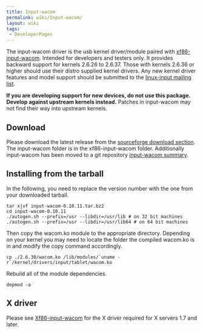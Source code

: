 ```yaml
---
title: Input-wacom
permalink: wiki/Input-wacom/
layout: wiki
tags:
 - DeveloperPages
---
```


The input-wacom driver is the usb kernel driver/module paired with
[xf86-input-wacom](xf86-input-wacom "wikilink"). Intended for developers
and testers only. It provides backward support for kernels 2.6.26 to
2.6.37. Those with kernels 2.6.36 or higher should use their distro
supplied kernel drivers. Any new kernel driver features and model
support should be submitted to the [linux-input mailing
list](https://patchwork.kernel.org/project/linux-input/).

**If you are developing support for new devices, do not use this
package. Develop against upstream kernels instead.** Patches in
input-wacom may not find their way into upstream kernels.

Download
--------

Please download the latest release from the [sourceforge download
section](https://sourceforge.net/projects/linuxwacom/files/xf86-input-wacom/input-wacom/).
The input-wacom folder is in the xf86-input-wacom folder. Additionally
input-wacom has been moved to a git repository [input-wacom
summary](http://linuxwacom.git.sourceforge.net/git/gitweb.cgi?p=linuxwacom/input-wacom;a=summary).

Installing from the tarball
---------------------------

In the following, you need to replace the version number with the one
from your downloaded tarball.

    tar xjvf input-wacom-0.10.11.tar.bz2
    cd input-wacom-0.10.11
    ./autogen.sh --prefix=/usr --libdir=/usr/lib # on 32 bit machines
    ./autogen.sh --prefix=/usr --libdir=/usr/lib64 # on 64 bit machines

Then copy the wacom.ko module to the appropriate directory. Depending on
your kernel you may need to locate the folder the compiled wacom.ko is
in and modify the copy command accordingly.

    cp ./2.6.30/wacom.ko /lib/modules/`uname -r`/kernel/drivers/input/tablet/wacom.ko

Rebuild all of the module dependencies.

    depmod -a

X driver
--------

Please see [Xf86-input-wacom](/wiki/Xf86-input-wacom "wikilink") for the X
driver required for X servers 1.7 and later.
